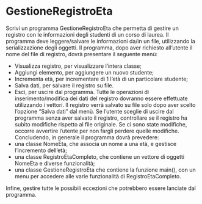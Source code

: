 # GestioneRegistroEta
Scrivi un programma GestioneRegistroEta che permetta di gestire un registro con le informazioni degli studenti di un corso di laurea. 
Il programma deve leggere/salvare le informazioni da/in un file, utilizzando la serializzazione degli oggetti.
Il programma, dopo aver richiesto all’utente il nome del file di registro, dovrà presentare il seguente menù:
- Visualizza registro, per visualizzare l’intera classe;
- Aggiungi elemento, per aggiungere un nuovo studente;
- Incrementa età, per incrementare di 1 l’età di un particolare studente;
- Salva dati, per salvare il registro su file.
- Esci, per uscire dal programma.
Tutte le operazioni di inserimento/modifica dei dati del registro dovranno essere effettuate utilizzando i vettori. 
Il registro verrà salvato su file solo dopo aver scelto l’opzione “Salva dati” dal menù. Se l’utente sceglie di uscire dal programma senza aver salvato il registro, controllare se il registro ha subito modifiche rispetto al file originale. Se ci sono state modifiche, occorre avvertire l’utente per non fargli perdere quelle modifiche.
Concludendo, in generale il programma dovrà prevedere:
- una classe NomeEta, che associa un nome a una età, e gestisce l’incremento dell’età;
- una classe RegistroEtaCompleto, che contiene un vettore di oggetti NomeEta e diverse funzionalità;
- una classe GestioneRegistroEta che contiene la funzione main(), con un menu per accedere alle varie funzionalità di RegistroEtaCompleto.

Infine, gestire tutte le possibili eccezioni che potrebbero essere lanciate dal programma.
